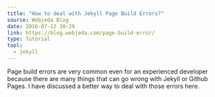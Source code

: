 ```yaml
---
title: "How to deal with Jekyll Page Build Errors?"
source: Webjeda Blog
date: 2016-07-22 10:29
link: https://blog.webjeda.com/page-build-error/
type: Tutorial
tool:
  - jekyll
---
```

Page build errors are very common even for an experienced developer because there are many things that can go wrong with Jekyll or Github Pages. I have discussed a better way to deal with those errors here.





